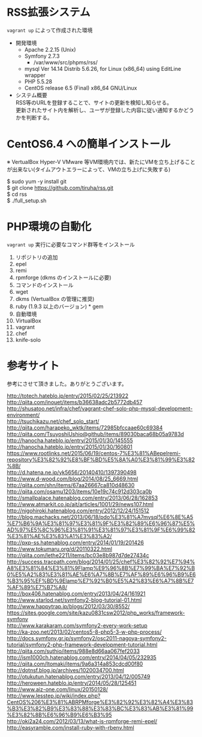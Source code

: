 # RSS拡張システム  

`vagrant up` によって作成された環境  

* 開発環境  
  * Apache 2.2.15 (Unix)  
  * Symfony 2.7.3  
    * /var/www/src/phpms/rss/  
  * mysql  Ver 14.14 Distrib 5.6.26, for Linux (x86_64) using  EditLine wrapper  
  * PHP 5.5.28  
  * CentOS release 6.5 (Final) x86_64 GNU/Linux  
* システム概要  
RSS等のURLを登録することで、サイトの更新を検知し知らせる。  
更新されたサイト内を解析し、ユーザが登録した内容に従い通知するかどうかを判断する。  


# CentOS6.4 への簡単インストール  

※ VertualBox Hyper-V VMware 等VM環境内では、新たにVMを立ち上げることが出来ない(タイムアウトエラーによって、VMの立ち上げに失敗する)  

$ sudo yum -y install git  
$ git clone https://github.com/tiruha/rss.git  
$ cd rss  
$ ./full_setup.sh  


# PHP環境の自動化  

`vagrant up` 実行に必要なコマンド群等をインストール  

1. リポジトリの追加  
  1. epel  
  2. remi  
  3. rpmforge (dkms のインストールに必要)  
1. コマンドのインストール  
  1. wget
  2. dkms (VertualBox の管理に推奨)  
  3. ruby (1.9.3 以上のバージョン)
    * gem  
1. 自動環境  
  1. VirtualBox  
  2. vagrant  
  3. chef  
  4. knife-solo  

# 参考サイト  
参考にさせて頂きました。ありがとうございます。  

http://totech.hateblo.jp/entry/2015/02/25/213922  
http://qiita.com/inouet/items/b36638adc2b5772db457  
http://shusatoo.net/infra/chef/vagrant-chef-solo-php-mysql-development-environment/  
http://tsuchikazu.net/chef_solo_start/  
http://qiita.com/harapeko_wktk/items/72985bfccaae60c69384  
http://qiita.com/TsuyoshiUshio@github/items/89030baca68b05a9783d  
http://hanocha.hateblo.jp/entry/2015/01/30/145555  
http://hanocha.hateblo.jp/entry/2015/01/30/160801  
https://www.rootlinks.net/2015/06/19/centos-7%E3%81%ABepelremi-repository%E3%82%92%E8%BF%BD%E5%8A%A0%E3%81%99%E3%82%8B/  
http://d.hatena.ne.jp/yk5656/20140410/1397390498  
http://www.d-wood.com/blog/2014/08/25_6669.html  
http://qiita.com/shn/items/67aa26667ca810d48630  
http://qiita.com/osamu1203/items/10e19c74c912d303ca0b  
http://smallpalace.hatenablog.com/entry/2013/06/28/162853  
http://www.atmarkit.co.jp/ait/articles/1001/29/news107.html  
http://nigohiroki.hatenablog.com/entry/2012/12/24/151512  
http://blog.machacks.net/2013/06/18/pdo%E3%81%A7mysql%E6%8E%A5%E7%B6%9A%E3%81%97%E3%81%9F%E3%82%89%E6%96%87%E5%AD%97%E5%8C%96%E3%81%91%E3%81%97%E3%81%9F%E6%99%82%E3%81%AE%E3%83%A1%E3%83%A2/  
http://pxp-ss.hatenablog.com/entry/2014/01/19/201426  
http://www.tokumaru.org/d/20110322.html  
http://qiita.com/lethe2211/items/bc03e8b987d7de27434c  
http://success.tracpath.com/blog/2014/01/25/chef%E3%82%92%E7%94%A8%E3%81%84%E3%81%9Flamp%E9%96%8B%E7%99%BA%E7%92%B0%E5%A2%83%E3%81%AE%E6%A7%8B%E7%AF%89%E6%96%B9%E6%B3%95%EF%BD%9Elamp%E7%92%B0%E5%A2%83%E6%A7%8B%E7%AF%89%E7%B7%A8/  
http://box406.hatenablog.com/entry/2013/04/24/161921  
http://www.starlod.net/symfony2-blog-tutorial-01.html  
http://www.happytrap.jp/blogs/2012/03/30/8552/  
https://sites.google.com/site/kazu0831csw2012/php_works/framework-symfony  
http://www.karakaram.com/symfony2-every-work-setup  
http://ka-zoo.net/2013/02/centos5-8-php5-3-w-php-process/  
http://docs.symfony.gr.jp/symfony2/osc2011-nagoya-symfony2-tutorial/symfony2-php-framework-development-tutorial.html  
http://qiita.com/suthio/items/988e8d66aa067fef2033  
http://ism1000ch.hatenablog.com/entry/2014/04/05/232935  
http://qiita.com/Itomaki/items/9a6a314a853cdcd00f80  
http://dotnsf.blog.jp/archives/1020034700.html  
http://otukutun.hatenablog.com/entry/2013/04/12/005749  
http://heroween.hateblo.jp/entry/2014/05/28/125451  
http://www.aiz-one.com/linux/20150128/  
http://www.lesstep.jp/wiki/index.php?CentOS%206%E3%81%ABRPMforge%E3%82%92%E3%82%A4%E3%83%B3%E3%82%B9%E3%83%88%E3%83%BC%E3%83%AB%E3%81%99%E3%82%8B%E6%96%B9%E6%B3%95  
http://oki2a24.com/2012/03/13/what-is-rpmforge-remi-epel/  
http://easyramble.com/install-ruby-with-rbenv.html  


